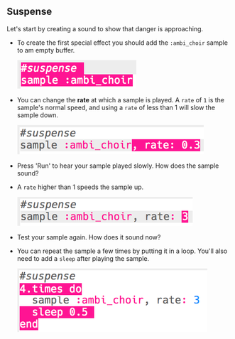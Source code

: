 ## Suspense

Let's start by creating a sound to show that danger is approaching.

+ To create the first special effect you should add the `:ambi_choir` sample to am empty buffer.
    
    ![צילום מסך](images/effects-suspense-sample.png)

+ You can change the **rate** at which a sample is played. A `rate` of `1` is the sample's normal speed, and using a `rate` of less than 1 will slow the sample down.
    
    ![צילום מסך](images/effects-suspense-rate-low.png)

+ Press 'Run' to hear your sample played slowly. How does the sample sound?

+ A `rate` higher than 1 speeds the sample up.
    
    ![צילום מסך](images/effects-suspense-rate-high.png)

+ Test your sample again. How does it sound now?

+ You can repeat the sample a few times by putting it in a loop. You'll also need to add a `sleep` after playing the sample.
    
    ![צילום מסך](images/effects-suspense-repeat.png)